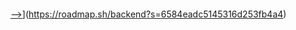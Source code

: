 ####
[
-->](https://roadmap.sh/backend?s=6584eadc5145316d253fb4a4)](https://roadmap.sh/backend?s=6584eadc5145316d253fb4a4)
